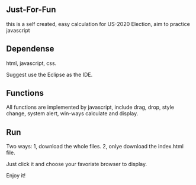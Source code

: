 ## Just-For-Fun

this is a self created, easy calculation for US-2020  Election, aim to practice javascript

## Dependense

html, javascript, css.

Suggest use the Eclipse as the IDE.

## Functions

All functions are implemented by javascript, include drag, drop, style change, system alert, win-ways calculate and display.

## Run

Two ways:
1, download the whole files.
2, onlye download the index.html file.

Just click it and choose your favoriate browser to display.

Enjoy it!


